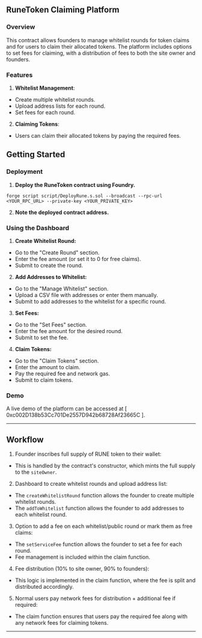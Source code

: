 ## RuneToken Claiming Platform
### Overview

This contract allows founders to manage whitelist rounds for token claims and for users to claim their allocated tokens. The platform includes options to set fees for claiming, with a distribution of fees to both the site owner and founders.

### Features
1. **Whitelist Management**:

- Create multiple whitelist rounds.
- Upload address lists for each round.
- Set fees for each round.

2. **Claiming Tokens**:

- Users can claim their allocated tokens by paying the required fees.

## Getting Started
### Deployment
1. **Deploy the RuneToken contract using Foundry.**
```
forge script script/DeployRune.s.sol --broadcast --rpc-url <YOUR_RPC_URL> --private-key <YOUR_PRIVATE_KEY>
```
2. **Note the deployed contract address.**

### Using the Dashboard
1. **Create Whitelist Round:**

- Go to the "Create Round" section.
- Enter the fee amount (or set it to 0 for free claims).
- Submit to create the round.

2. **Add Addresses to Whitelist:**

- Go to the "Manage Whitelist" section.
- Upload a CSV file with addresses or enter them manually.
- Submit to add addresses to the whitelist for a specific round.

3. **Set Fees:**

- Go to the "Set Fees" section.
- Enter the fee amount for the desired round.
- Submit to set the fee.

4. **Claim Tokens:**

- Go to the "Claim Tokens" section.
- Enter the amount to claim.
- Pay the required fee and network gas.
- Submit to claim tokens.

### Demo
A live demo of the platform can be accessed at [ 0xc002D138b53Cc701De2557D942b68728Af23665C ].

<hr>

## Workflow

1. Founder inscribes full supply of RUNE token to their wallet:
 - This is handled by the contract's constructor, which mints the full supply to the `siteOwner`.

2. Dashboard to create whitelist rounds and upload address list:
 - The `createWhitelistRound` function allows the founder to create multiple whitelist rounds.
 - The `addToWhitelist` function allows the founder to add addresses to each whitelist round.

3. Option to add a fee on each whitelist/public round or mark them as free claims:
 - The `setServiceFee` function allows the founder to set a fee for each round.
 - Fee management is included within the claim function.

4. Fee distribution (10% to site owner, 90% to founders):
 - This logic is implemented in the claim function, where the fee is split and distributed accordingly.

5. Normal users pay network fees for distribution + additional fee if required:
 - The claim function ensures that users pay the required fee along with any network fees for claiming tokens.

<hr>
